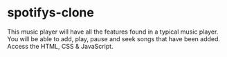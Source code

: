 # spotifys-clone
This music player will have all the features found in a typical music player.
You will be able to add, play, pause and seek songs that have been added. 
Access the HTML, CSS & JavaScript.
